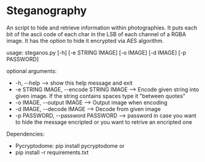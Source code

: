 # Steganography
An script to hide and retrieve information within photographies.
It puts each bit of the ascii code of each char in the LSB of each channel of a RGBA image.
It has the option to hide it encrypted via AES algorithm.

usage: steganos.py [-h] [-e STRING IMAGE] [-o IMAGE] [-d IMAGE] [-p PASSWORD]

optional arguments:
* -h, --help  -->  show this help message and exit
* -e STRING IMAGE, --encode STRING IMAGE  -->  Encode given string into given image. If the string contains spaces type it "between quotes"
* -o IMAGE, --output IMAGE --> Output image when encoding
* -d IMAGE, --decode IMAGE  -->  Decode from given image
* -p PASSWORD, --password PASSWORD --> password in case you want to hide the message encripted or you want to retrive an encripted one



Dependencies:
* Pycryptodome: pip install pycryptodome
or
* pip install -r requirements.txt
